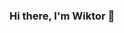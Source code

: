 ### Hi there, I'm Wiktor 👋

<!--
**Wiktor-99/Wiktor-99** is a ✨ _special_ ✨ repository because its `README.md` (this file) appears on your GitHub profile.

- 📖 I’m currently studying control engineering and robotics 
- 🌱 I’m currently learning C++ and Python
- 👯 I’m looking to collaborate on open-source projects/side-projects

### Languages and tools that I use:

![C++](https://img.icons8.com/color/48/000000/c-plus-plus-logo.png)
![Visual Studio Code](https://img.icons8.com/fluent/48/000000/visual-studio-code-2019.png)
![Git](https://img.icons8.com/color/48/000000/git.png)
![GitHub](https://img.icons8.com/fluent/48/000000/github.png)

-->
